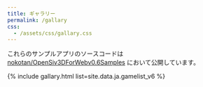 ```yaml
---
title: ギャラリー
permalink: /gallary
css: 
  - /assets/css/gallary.css
---
```


これらのサンプルアプリのソースコードは [nokotan/OpenSiv3DForWebv0.6Samples](https://github.com/nokotan/OpenSiv3DForWebv0.6Samples) において公開しています。

{% include gallary.html list=site.data.ja.gamelist_v6 %}
